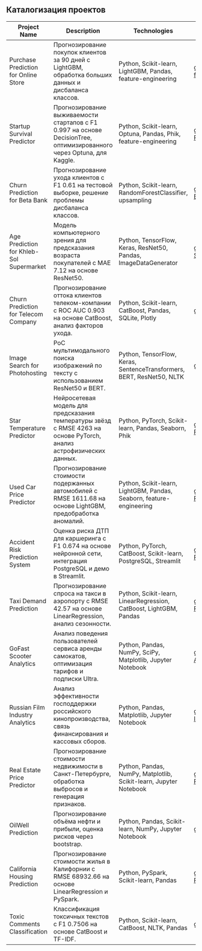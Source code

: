 ## Каталогизация проектов

| Project Name | Description | Technologies | Link | Experience Type | Project Type |
|--------------|-------------|--------------|------|-----------------|--------------|
| Purchase Prediction for Online Store | Прогнозирование покупок клиентов за 90 дней с LightGBM, обработка больших данных и дисбаланса классов. | Python, Scikit-learn, LightGBM, Pandas, feature-engineering | [github.com/kagor4/Purchase-Prediction-for-Online-Store](https://github.com/kagor4/Purchase-Prediction-for-Online-Store) | Freelance | Classical ML |
| Startup Survival Predictor | Прогнозирование выживаемости стартапов с F1 0.997 на основе DecisionTree, оптимизированного через Optuna, для Kaggle. | Python, Scikit-learn, Optuna, Pandas, Phik, feature-engineering | [github.com/kagor4/Startup-Survival-Predictor](https://github.com/kagor4/Startup-Survival-Predictor) | Freelance | Classical ML |
| Churn Prediction for Beta Bank | Прогнозирование ухода клиентов с F1 0.61 на тестовой выборке, решение проблемы дисбаланса классов. | Python, Scikit-learn, RandomForestClassifier, upsampling | [github.com/kagor4/Churn-Prediction-for-Beta-Bank](https://github.com/kagor4/Churn-Prediction-for-Beta-Bank) | Academic | Classical ML |
| Age Prediction for Khleb-Sol Supermarket | Модель компьютерного зрения для предсказания возраста покупателей с MAE 7.12 на основе ResNet50. | Python, TensorFlow, Keras, ResNet50, Pandas, ImageDataGenerator | [github.com/kagor4/Khleb-Sol_supermarket_project](https://github.com/kagor4/Khleb-Sol_supermarket_project) | Academic | Computer Vision |
| Churn Prediction for Telecom Company | Прогнозирование оттока клиентов телеком-компании с ROC AUC 0.903 на основе CatBoost, анализ факторов ухода. | Python, Scikit-learn, CatBoost, Pandas, SQLite, Plotly | [github.com/kagor4/project_telecom](https://github.com/kagor4/project_telecom) | Academic | Classical ML |
| Image Search for Photohosting | PoC мультимодального поиска изображений по тексту с использованием ResNet50 и BERT. | Python, TensorFlow, Keras, SentenceTransformers, BERT, ResNet50, NLTK | [github.com/kagor4/photohosting_project](https://github.com/kagor4/photohosting_project) | Academic | Multimodal Models |
| Star Temperature Predictor | Нейросетевая модель для предсказания температуры звёзд с RMSE 4263 на основе PyTorch, анализ астрофизических данных. | Python, PyTorch, Scikit-learn, Pandas, Seaborn, Phik | [github.com/kagor4/Star-Temperature-Predictor](https://github.com/kagor4/Star-Temperature-Predictor) | Academic | Regression |
| Used Car Price Predictor | Прогнозирование стоимости подержанных автомобилей с RMSE 1611.68 на основе LightGBM, предобработка аномалий. | Python, Scikit-learn, LightGBM, Pandas, Seaborn, feature-engineering | [github.com/kagor4/Used-Car-Price-Predictor](https://github.com/kagor4/Used-Car-Price-Predictor) | Academic | Regression |
| Accident Risk Prediction System | Оценка риска ДТП для каршеринга с F1 0.674 на основе нейронной сети, интеграция PostgreSQL и демо в Streamlit. | Python, PyTorch, CatBoost, Scikit-learn, PostgreSQL, Streamlit | [github.com/kagor4/Accident-Risk-Prediction-System](https://github.com/kagor4/Accident-Risk-Prediction-System) | Academic | Classical ML |
| Taxi Demand Prediction | Прогнозирование спроса на такси в аэропорту с RMSE 42.57 на основе LinearRegression, анализ сезонности. | Python, Scikit-learn, LinearRegression, CatBoost, LightGBM, Pandas | [github.com/kagor4/Taxi-Demand-Prediction](https://github.com/kagor4/Taxi-Demand-Prediction) | Academic | Time Series |
| GoFast Scooter Analytics | Анализ поведения пользователей сервиса аренды самокатов, оптимизация тарифов и подписки Ultra. | Python, Pandas, NumPy, SciPy, Matplotlib, Jupyter Notebook | [github.com/kagor4/GoFast-Scooter-Analytics](https://github.com/kagor4/GoFast-Scooter-Analytics) | Academic | Analytics |
| Russian Film Industry Analytics | Анализ эффективности господдержки российского кинопроизводства, связь финансирования и кассовых сборов. | Python, Pandas, Matplotlib, Jupyter Notebook | [github.com/kagor4/Russian-Film-Industry-Analytics](https://github.com/kagor4/Russian-Film-Industry-Analytics) | Academic | Analytics |
| Real Estate Price Predictor | Прогнозирование стоимости недвижимости в Санкт-Петербурге, обработка выбросов и генерация признаков. | Python, Pandas, NumPy, Matplotlib, Scikit-learn, Jupyter Notebook | [github.com/kagor4/Real-Estate-Price-Predictor](https://github.com/kagor4/Real-Estate-Price-Predictor) | Academic | Classical ML |
| OilWell Prediction | Прогнозирование объёма нефти и прибыли, оценка рисков через bootstrap. | Python, Pandas, Scikit-learn, NumPy, Jupyter Notebook | [github.com/kagor4/OilWell-Profit-Predictor](https://github.com/kagor4/OilWell-Profit-Predictor) | Academic | Classical ML |
| California Housing Prediction | Прогнозирование стоимости жилья в Калифорнии с RMSE 68932.66 на основе LinearRegression и PySpark. | Python, PySpark, Scikit-learn, Pandas | [github.com/kagor4/California-Housing-Price-Predictor](https://github.com/kagor4/California-Housing-Price-Predictor) | Academic | Regression |
| Toxic Comments Classification | Классификация токсичных текстов с F1 0.7506 на основе CatBoost и TF-IDF. | Python, Scikit-learn, CatBoost, NLTK, Pandas | [github.com/kagor4/toxic_comments_project](https://github.com/kagor4/toxic_comments_project) | Academic | NLP |

